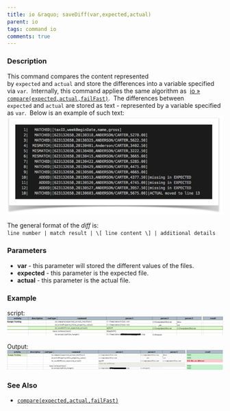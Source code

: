 ```yaml
---
title: io &raquo; saveDiff(var,expected,actual)
parent: io
tags: command io
comments: true
---
```



### Description
This command compares the content represented by `expected` and `actual` and store the differences into a variable 
specified via `var`.  Internally, this command applies the same algorithm as 
[io &raquo; `compare(expected,actual,failFast)`](compare(expected,actual,failFast)).  The differences between 
`expected` and `actual` are stored as text - represented by a variable specified as `var`.  Below is an example of 
such text:
![example](image/saveDiff_01.png)

The general format of the _diff_ is:<br/>
`line number | match result | \[ line content \] | additional details`


### Parameters
- **var** \- this parameter will stored the different values of the files.
- **expected** \- this parameter is the expected file.
- **actual** - this parameter is the actual file.


### Example
script:<br/>
![script](image/saveDiff_02.png)

Output:<br/>
![output](image/saveDiff_03.png)


### See Also
- [`compare(expected,actual,failFast)`](compare(expected,actual,failFast))